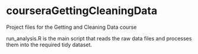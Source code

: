 # courseraGettingCleaningData
Project files for the Getting and Cleaning Data course

run_analysis.R is the main script that reads the raw data files and processes them into the required tidy dataset.
